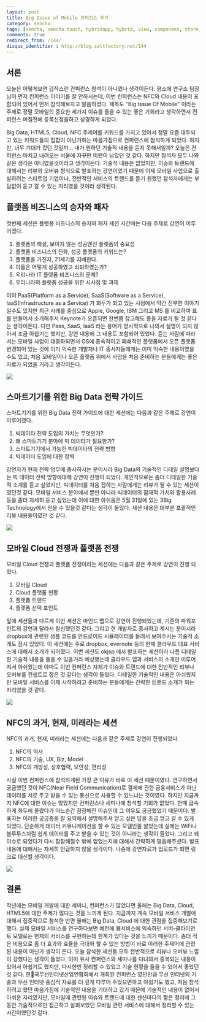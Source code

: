 ```yaml
---
layout: post
title: Big Issue of Mobile 컨퍼런스 후기
category: sencha
tags: [sencha, sencha touch, hybridapp, hybrid, view, component, store, list, dataview]
comments: true
redirect_from: /144/
disqus_identifier : http://blog.saltfactory.net/144
---
```


## 서론

오늘은 어떻게보면 갑작스런 컨퍼런스 참석이 아니였나 생각이든다. 평소에 연구소 팀장님이 먼저 컨퍼런스 이야기를 잘 안하시는데, 이번 컨퍼런스는 NFC와 Cloud 내용이 포함되어 있어서 먼저 참석해보자고 말씀하셨다. 제목도 "Big Issue Of Mobile" 이라는 주제로 정말 모바일의 중요한 세가지 이슈를 들을 수 있는 좋은 기회라고 생각하면서 컨퍼런스 며칠전에 등록신청을하고 상경하게 되었다.

Big Data, HTML5, Cloud, NFC 주제어를 키워드를 가지고 있어서 정말 요즘 대두되고 있는 키워드들의 집합이 아닌가하는 마음가짐으로 컨퍼런스에 참석하게 되었다. 하지만, 너무 기대가 컸던 것일까... 내가 원하던 기술적 내용을 듣지 못해서일까? 오늘은 컨퍼런스 마치고 내려오는 서울에 자꾸만 미련이 남았던 것 같다. 하지만 참석자 모두 나와 같은 생각은 아니였을것이라고 생각이든다. 기술적 내용은 없었지만, 이슈와 트랜드에 대해서는 리뷰와 오버뷰 형식으로 발표하는 강연이였기 때문에 이제 모바일 사업으로 출발하려는 스타트업 기업이나, 전반적인 서비스의 트랜드를 듣기 원했던 참석자에게는 부담없이 듣고 갈 수 있는 자리였을 것이라 생각된다.

<!--more-->

## 플랫폼 비즈니스의 승자와 패자

첫번째 세션은 플랫폼 비즈니스의 승자와 패자 세션 시간에는 다음 주제로 강연이 이루어졌다.
1. 플랫폼의 해설, 보이지 않는 성공엔진 플랫폼의 중요성
2. 플랫폼 비즈니스의 진화, 성공 플랫폼의 키워드는?
3. 플랫폼을 가진자, 21세기를 지배한다.
4. 이들은 어떻게 성공하였고 쇠퇴하였는가?
5. 우리나라 IT 플랫폼 비즈니스의 문제?
6. 우리나라의 플랫폼 성공을 위한 시사점 및 과제

이미 PaaS(Platform as a Service), SaaS(Software as a Service), IaaS(Infrastructure as a Service) 가 화두가 되고 있는 시점에서 약간 진부한 이야기일수도 있지만 최근 사례를 중심으로 Apple, Google, IBM 그리고 MS 를 비교하여 표를 만들어서 소개해주서 Keynote가 오픈되면 한번쯤 참고해도 좋을 자료가 될 것 같다는 생각이든다. 다만 Paas, SaaS, IaaS 라는 용어가 명시적으로 나와서 설명이 되지 않아서 조금 아쉽기는 했지만, 강연 내용에 그 내용도 포함되어 있었다. 듣는 사람에 따라서는 모바일 사업이 대중화되면서 OS에 종속적이고 폐쇄적인 플랫폼에서 오픈 플랫폼 변경되어 있는 것에 이미 익숙한 개발자나 IT 종사자들에게는 이미 익숙한 내용이였을 수도 있고, 처음 모바일이나 오픈 플랫폼 위에서 사업을 처음 준비하는 분들에게는 좋은 자료가 되었을 거라고 생각이든다.

![](https://hbn-blog-assets.s3.ap-northeast-2.amazonaws.com/e50f05a4-7dcb-4b1d-98eb-641bacdefb5e)

## 스마트기기를 위한 Big Data 전략 가이드

스마트기기를 위한 Big Data 전략 가이드에 대한 세션에는 다음과 같은 주제로 강연이 이루어졌다.
1. 빅데이타 전략 도입의 가치는 무엇인가?
2. 왜 스마트기기 분야에 빅 데이타가 필요한가?
3. 스마트기기에서 가능한 빅데이타의 전략 방향
4. 빅데이터 도입에 대한 장벽

강연자가 현재 전략 업무에 종사하시는 분이시라 Big Data의 기술적인 디테일 설명보다는 빅 데이터 전략 방향에대해 강연이 진행이 되었다. 개인적으로는 좀더 디테일한 기술적 소개를 듣고 싶었지만, 빅데이터를 처음 접하는 사람에게는 리뷰가 될 수 있는 세션이였던것 같다. 모바일 서비스 분야에서 뿐만 아니라 빅데이터의 잠재적 가치와 활용사례 등을 좀더 자세히 듣고 싶었는데 이에 대한 아쉬움은 5월 31일에 있는 3Big Technology에서 얻을 수 있을것 같다는 생각이 들었다. 세션 내용은 대부분 포괄적인 리뷰 내용들이였던 것 같다.

![](https://hbn-blog-assets.s3.ap-northeast-2.amazonaws.com/0f16d1a3-3a62-41f0-bdc2-ccef0ef5c998)  

## 모바일 Cloud 전쟁과 플랫폼 전쟁

모바일 Cloud 전쟁과 플랫폼 전쟁이라는 세션에는 다음과 같은 주제로 강연이 진행 되었다.
1. 모바일 Cloud
2. Cloud 플랫폼 현황
3. 플랫폼 트랜드
4. 플랫폼 선택 포인트

앞에 세션들과 다르게 이번 세션은 마인드 맵으로 강연이 진행되었는데, 기존의 파워포인트의 강연과 달라서 참신했던것 같다. 그리고 현 개발자로 종사하고 계시는 분이시라 dropbox에 관련된 샘플 코드를 안드로이드 시뮬레이터를 돌려서 보여주시는 기술적 소개도 잠시 있었다. 이 세션에는 주로 dropbox, evernote 등의 현재 클라우드 대표 서비스에 대해서 소개가 되어졌다. 이번 세션도 okjsp 에서 발표하는 세션이라 나름 디테일한 기술적 내용을 들을 수 있을거라 예상했는데 클라우드 앱과 서비스의 소개만 이루어 져서 아쉬웠는데 아마도 이번 컨퍼런스 자체가 이슈와 트랜드에 대한 전반적인 리뷰나 오버뷰를 컨셉트로 잡은 것 같다는 생각이 들었다. 디테일한 기술적인 내용은 아쉬웠지만 모바일 서비스를 이제 시작하려고 준비하는 분들에게는 간략한 트랜드 소개가 되는 자리였을 것 같다.

![](https://hbn-blog-assets.s3.ap-northeast-2.amazonaws.com/e6a5aa88-da3f-4f24-9180-c4f6a5c48e0c)

## NFC의 과거, 현재, 미래라는 세션

NFC의 과거, 현재, 미래라는 세션에는 다음과 같은 주제로 강연이 진행되었다.
1. NFC의 역사
2. NFC의 기술, UX, Biz, Model
3. NFC의 개방성, 상호협력, 보안성, 편리성

사실 이번 컨퍼런스에 참석하게된 가장 큰 이유가 바로 이 세션 때문이였다. 연구하면서 궁금했던 것이 NFC(Near Field Communication)로 결제에 관한 금융서비스가 아닌 데이터를 서로 주고 받을 수 있는 통신으로 사용할 수 있느냐는 것이였다. 하지만 지금까지 NFC에 대한 이슈는 많았지만 컨퍼런스나 세미나에 참석할 기회가 없었다. 한때 급속하게 화두에 올랐다가 어느순간 잠잠해진 이슈인데 그 이유도 궁금했었기 때문이다. 발표자는 이러한 궁금증을 잘 요약해서 설명해주셔 얻고 싶은 답을 조금 얻고 갈 수 있게 되었다. 단순하게 데이터 커뮤니케이션을 할 수 있는 모델인줄 알았는데 실제는 WiFi나 블루투스처럼 쉽게 데이터를 주고 받을 수 있는 것이 아니라는 생각이 들었다. 그리고 왜 이슈로 되었다가 다시 잠잠해질수 밖에 없었는지에 대해서 간략하게 말씀해주셨다. 발표 내용에 대해서는 자세히 언급하지 않을 생각이다. 나중에 강연자료가 업로드가 되면 링크로 대신할 생각이다.

![](https://hbn-blog-assets.s3.ap-northeast-2.amazonaws.com/ab9bf1ba-c7c5-4f07-b13d-ea7b11a490a6)

## 결론

작년에는 모바일 개발에 대한 세미나, 컨퍼런스가 많았다면 올해는 Big Data, Cloud, HTML5에 대한 주제가 많다는 것을 느끼게 된다. 지금까지 계속 모바일 서비스 개발에 대해서 집중적으로 참석한 반면 올해는 Big Data, Cloud 에 대한 관점을 집중해보기로 했다. 실제 모바일 서비스를 연구하다보면 예전에 웹서비스에 익숙하던 서버-클라이언트 모델로는 현재의 서비스를 구현하는데 한계가 있다는 것을 느끼기 때문이다. 좀더 적은 비용으로 좀 더 효과와 효율을 극대화 할 수 있는 방법이 바로 이러한 주제어에 관련된 내용이 아닌가 생각이 든다. 오늘 참석한 세션들 모두 전반적으로 리뷰나 오버뷰 느낌이 강했다는 생각이 들었다. 이미 유사 컨퍼런스와 세미나를 다녀와서 중복되는 내용이 있어서 아쉽기도 했지만, 다시한번 정리할 수 있었고 기술 현황을 들을 수 있어서 좋았던것 같다. 한국무선인터넷산업연합회에서 개최된 컨퍼런스 였던만큼 무선 인터넷의 기술과 무선 인터넷 중심적 자료를 더 깊게 다루어 주었으면하고 아쉽기도 했고, 처음 참석하려고 했던 마음가짐에 기술적인 내용을 기대하고 갔기 때문에 기술적인 내용이 없어서 아쉬운 자리였지만, 모바일에 관련된 이슈와 트랜드에 대한 센션마다의 짦은 정리에 그동안 기술적으로만 접근하고 살펴보았던 모바일 관련 서비스에 대해서 정리할 수 있는 시간이였던것 같다.

